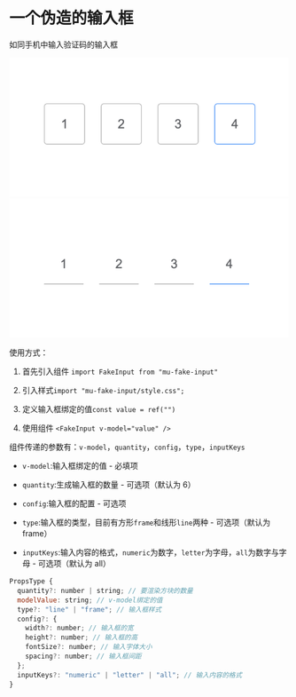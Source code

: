 # 一个伪造的输入框

如同手机中输入验证码的输入框

![image](https://raw.githubusercontent.com/aoveig/mu-fake-input/refs/heads/main/src/assets/1.png)
![image](https://raw.githubusercontent.com/aoveig/mu-fake-input/refs/heads/main/src/assets/2.png)

使用方式：

1. 首先引入组件
   `import FakeInput from "mu-fake-input"`
2. 引入样式`import "mu-fake-input/style.css";`

3. 定义输入框绑定的值`const value = ref("")`

4. 使用组件
   `<FakeInput v-model="value" />`

组件传递的参数有：`v-model`，`quantity`，`config`，`type`，`inputKeys`

- `v-model`:输入框绑定的值 - 必填项

- `quantity`:生成输入框的数量 - 可选项（默认为 6）

- `config`:输入框的配置 - 可选项

- `type`:输入框的类型，目前有方形`frame`和线形`line`两种 - 可选项（默认为 frame）

- `inputKeys`:输入内容的格式，`numeric`为数字，`letter`为字母，`all`为数字与字母 - 可选项（默认为 all）

```javascript
PropsType {
  quantity?: number | string; // 要渲染方块的数量
  modelValue: string; // v-model绑定的值
  type?: "line" | "frame"; // 输入框样式
  config?: {
    width?: number; // 输入框的宽
    height?: number; // 输入框的高
    fontSize?: number; // 输入字体大小
    spacing?: number; // 输入框间距
  };
  inputKeys?: "numeric" | "letter" | "all"; // 输入内容的格式
}
```
